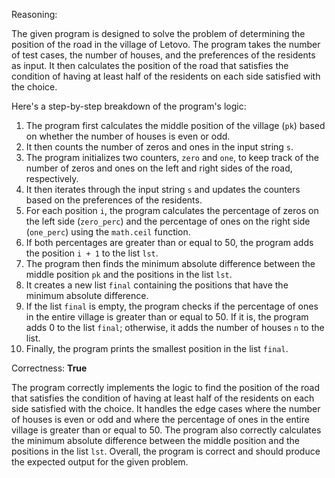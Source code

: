 Reasoning:

The given program is designed to solve the problem of determining the position of the road in the village of Letovo. The program takes the number of test cases, the number of houses, and the preferences of the residents as input. It then calculates the position of the road that satisfies the condition of having at least half of the residents on each side satisfied with the choice.

Here's a step-by-step breakdown of the program's logic:

1. The program first calculates the middle position of the village (`pk`) based on whether the number of houses is even or odd.
2. It then counts the number of zeros and ones in the input string `s`.
3. The program initializes two counters, `zero` and `one`, to keep track of the number of zeros and ones on the left and right sides of the road, respectively.
4. It then iterates through the input string `s` and updates the counters based on the preferences of the residents.
5. For each position `i`, the program calculates the percentage of zeros on the left side (`zero_perc`) and the percentage of ones on the right side (`one_perc`) using the `math.ceil` function.
6. If both percentages are greater than or equal to 50, the program adds the position `i + 1` to the list `lst`.
7. The program then finds the minimum absolute difference between the middle position `pk` and the positions in the list `lst`.
8. It creates a new list `final` containing the positions that have the minimum absolute difference.
9. If the list `final` is empty, the program checks if the percentage of ones in the entire village is greater than or equal to 50. If it is, the program adds 0 to the list `final`; otherwise, it adds the number of houses `n` to the list.
10. Finally, the program prints the smallest position in the list `final`.

Correctness: **True**

The program correctly implements the logic to find the position of the road that satisfies the condition of having at least half of the residents on each side satisfied with the choice. It handles the edge cases where the number of houses is even or odd and where the percentage of ones in the entire village is greater than or equal to 50. The program also correctly calculates the minimum absolute difference between the middle position and the positions in the list `lst`. Overall, the program is correct and should produce the expected output for the given problem.